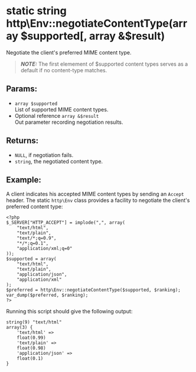 # static string http\Env::negotiateContentType(array $supported[, array &$result)

Negotiate the client's preferred MIME content type.

> ***NOTE:*** The first elemement of $supported content types serves as a default if no content-type matches.

## Params:

* ```array $supported```  
  List of supported MIME content types.
* Optional reference ```array &$result```  
  Out parameter recording negotiation results.
  
## Returns:

* ```NULL```, if negotiation fails.
* ```string```, the negotiated content type.

## Example:

A client indicates his accepted MIME content types by sending an ```Accept```
header. The static ```http\Env``` class provides a facility to negotiate the
client's preferred content type:

    <?php
    $_SERVER["HTTP_ACCEPT"] = implode(",", array(
        "text/html",
        "text/plain",
        "text/*;q=0.9",
        "*/*;q=0.1",
        "application/xml;q=0"
    ));
    $supported = array(
        "text/html", 
        "text/plain",
        "application/json", 
        "application/xml"
    );
    $preferred = http\Env::negotiateContentType($supported, $ranking);
    var_dump($preferred, $ranking);
    ?>

Running this script should give the following output:

    string(9) "text/html"
    array(3) {
        'text/html' =>
        float(0.99)
        'text/plain' =>
        float(0.98)
        'application/json' =>
        float(0.1)
    }



